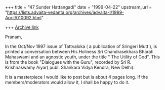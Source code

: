 +++
title = "47 Sunder Hattangadi"
date = "1999-04-22"
upstream_url = "https://lists.advaita-vedanta.org/archives/advaita-l/1999-April/010092.html"

+++
[Archive link](https://lists.advaita-vedanta.org/archives/advaita-l/1999-April/010092.html)

Pranam,

In the Oct/Nov 1997 issue of Tattvaloka ( a publication of Sringeri Mutt ),
is printed a conversation between His Holiness Sri Chandrasekhara Bharati
Mahaswami and an agnostic youth, under the title " The Utility of God".
This is from the book "Dialogues with the Guru", recorded by Sri R.
Krishnaswamy Aiyar( publ. Shankara Vidya Kendra, New Delhi).

It is a masterpiece I would like to post but is about 4 pages long. If the
members/moderators would allow it, I shall be happy to do it.

